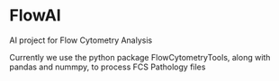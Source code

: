 # FlowAI
AI project for Flow Cytometry Analysis

Currently we use the python package FlowCytometryTools, along with pandas and nummpy, to process FCS
Pathology files
